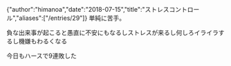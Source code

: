 {"author":"himanoa","date":"2018-07-15","title":"ストレスコントロール","aliases":["/entries/29"]}
単純に苦手。

負な出来事が起こると愚直に不安にもなるしストレスが来るし何しろイライラするし機嫌もわるくなる

今日もハースで9連敗した
